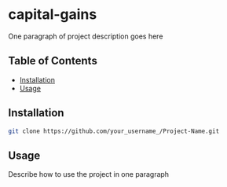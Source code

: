 # capital-gains

One paragraph of project description goes here

## Table of Contents

- [Installation](#installation)
- [Usage](#usage)

## Installation

   ```sh
   git clone https://github.com/your_username_/Project-Name.git

```

## Usage

Describe how to use the project in one paragraph